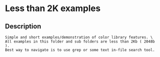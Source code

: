 # Less than 2K examples

## Description
    Simple and short examples/demonstration of color library features. \
    All examples in this folder and sub folders are less than 2Kb ( 2048b ).
    Best way to navigate is to use grep or some text in-file search tool.
